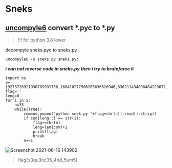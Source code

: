 # Sneks

## [uncompyle6](https://pypi.org/project/uncompyle6/) convert \*.pyc to \*.py 
>!!! for python 3.8 lower

decompyle sneks.pyc to sneks.py
```curl
uncompyle6 -o sneks.py sneks.pyc
```
***i can not reverse code in sneks.py then i try to bruteforce it***
```python3
import os
a=[9273726921930789991758,166410277506205636620946,836211434898484229672,15005205362068960832084,226983740520068639569752018,4831629526120101632815236,203649875442,1845518257930330962016244,12649370320429973923353618,203569403526,435667762588547882430552,2189229958341597036774,175967536338,339384890916,319404344993454853352,-9165610218896,435667762522082586241848,3542248016531591176336,319401089522705178152,-22797257207834556,12649370160845441339659218,269256367990614644192076,-7819641564003064368,594251092837631751966918564]
flag=''
leng=0
for i in a:
    n=33
    while(True):
        com=os.popen("python snek.py "+flag+chr(n)).read().strip()
        if com[leng::] == str(i):
            flag+=chr(n)
            leng=len(com)+1
            print(flag)
            break
        n+=1
```

![Screenshot 2021-06-16 143902](https://user-images.githubusercontent.com/85939342/122178279-a273dc00-ceb0-11eb-86ea-db477f92284b.png)
>flag{s3qu3nc35_4nd_5um5}
